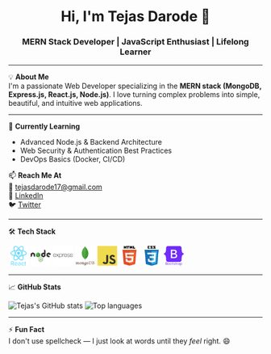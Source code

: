<h1 align="center">Hi, I'm Tejas Darode 👋</h1>
<h3 align="center">MERN Stack Developer | JavaScript Enthusiast | Lifelong Learner</h3>

---

💡 **About Me**  
I'm a passionate Web Developer specializing in the **MERN stack (MongoDB, Express.js, React.js, Node.js)**. I love turning complex problems into simple, beautiful, and intuitive web applications.

---

🌱 **Currently Learning**
- Advanced Node.js & Backend Architecture
- Web Security & Authentication Best Practices
- DevOps Basics (Docker, CI/CD)

📫 **Reach Me At**  
📧 tejasdarode17@gmail.com  
🔗 [LinkedIn](https://linkedin.com/in/tejas-darode-15a257218)  
🐦 [Twitter](https://twitter.com/tejasdarode17)

---

🛠️ **Tech Stack**

<p align="left">
  <img src="https://raw.githubusercontent.com/devicons/devicon/master/icons/react/react-original-wordmark.svg" alt="React" width="40" height="40"/>
  <img src="https://raw.githubusercontent.com/devicons/devicon/master/icons/nodejs/nodejs-original-wordmark.svg" alt="Node.js" width="40" height="40"/>
  <img src="https://raw.githubusercontent.com/devicons/devicon/master/icons/express/express-original-wordmark.svg" alt="Express.js" width="40" height="40"/>
  <img src="https://raw.githubusercontent.com/devicons/devicon/master/icons/mongodb/mongodb-original-wordmark.svg" alt="MongoDB" width="40" height="40"/>
  <img src="https://raw.githubusercontent.com/devicons/devicon/master/icons/javascript/javascript-original.svg" alt="JavaScript" width="40" height="40"/>
  <img src="https://raw.githubusercontent.com/devicons/devicon/master/icons/html5/html5-original-wordmark.svg" alt="HTML" width="40" height="40"/>
  <img src="https://raw.githubusercontent.com/devicons/devicon/master/icons/css3/css3-original-wordmark.svg" alt="CSS" width="40" height="40"/>
  <img src="https://raw.githubusercontent.com/devicons/devicon/master/icons/bootstrap/bootstrap-plain-wordmark.svg" alt="Bootstrap" width="40" height="40"/>
</p>

---

📈 **GitHub Stats**
<p align="left">
  <img src="https://github-readme-stats.vercel.app/api?username=tejasdarode&show_icons=true&theme=radical" alt="Tejas's GitHub stats" height="150"/>
  <img src="https://github-readme-stats.vercel.app/api/top-langs/?username=tejasdarode&layout=compact&theme=radical" alt="Top languages" height="150"/>
</p>

---

⚡ **Fun Fact**  
I don't use spellcheck — I just look at words until they *feel* right. 😄

